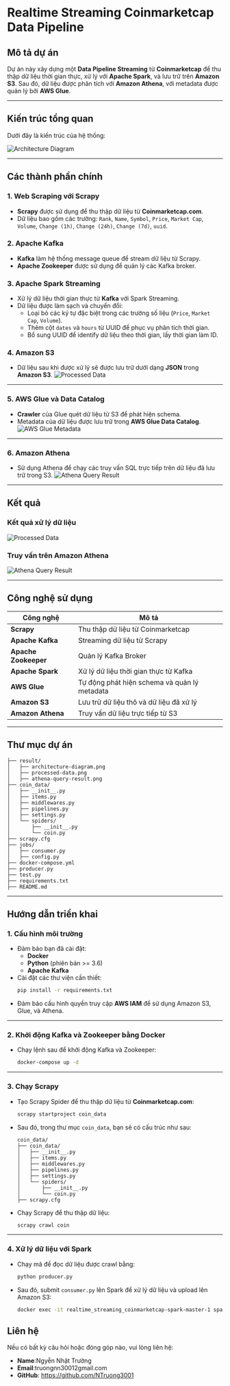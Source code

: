 
# **Realtime Streaming Coinmarketcap Data Pipeline**

## **Mô tả dự án**

Dự án này xây dựng một **Data Pipeline Streaming** từ **Coinmarketcap** để thu thập dữ liệu thời gian thực, xử lý với **Apache Spark**, và lưu trữ trên **Amazon S3**. Sau đó, dữ liệu được phân tích với **Amazon Athena**, với metadata được quản lý bởi **AWS Glue**.

---

## **Kiến trúc tổng quan**

Dưới đây là kiến trúc của hệ thống:

![Architecture Diagram](https://github.com/user-attachments/assets/eb7782cb-218a-41e9-a02a-9364ca4cc9f0)

---

## **Các thành phần chính**

### **1. Web Scraping với Scrapy**
- **Scrapy** được sử dụng để thu thập dữ liệu từ **Coinmarketcap.com**.
- Dữ liệu bao gồm các trường: `Rank`, `Name`, `Symbol`, `Price`, `Market Cap`, `Volume`, `Change (1h)`, `Change (24h)`, `Change (7d)`, `uuid`.

### **2. Apache Kafka**
- **Kafka** làm hệ thống message queue để stream dữ liệu từ Scrapy.
- **Apache Zookeeper** được sử dụng để quản lý các Kafka broker.

### **3. Apache Spark Streaming**
- Xử lý dữ liệu thời gian thực từ **Kafka** với Spark Streaming.
- Dữ liệu được làm sạch và chuyển đổi:
  - Loại bỏ các ký tự đặc biệt trong các trường số liệu (`Price`, `Market Cap`, `Volume`).
  - Thêm cột `dates` và `hours` từ UUID để phục vụ phân tích thời gian.
  - Bổ sung UUID để identify dữ liệu theo thời gian, lấy thời gian làm ID.

### **4. Amazon S3**
- Dữ liệu sau khi được xử lý sẽ được lưu trữ dưới dạng **JSON** trong **Amazon S3**.
![Processed Data](https://github.com/user-attachments/assets/53e111ae-87ec-4bac-938c-48bc78f2779f)

---

### **5. AWS Glue và Data Catalog**
- **Crawler** của Glue quét dữ liệu từ S3 để phát hiện schema.
- Metadata của dữ liệu được lưu trữ trong **AWS Glue Data Catalog**.
![AWS Glue Metadata](https://github.com/user-attachments/assets/769782fc-ac42-413f-9590-f7cccabc89ba)

---

### **6. Amazon Athena**
- Sử dụng Athena để chạy các truy vấn SQL trực tiếp trên dữ liệu đã lưu trữ trong S3.
![Athena Query Result](https://github.com/user-attachments/assets/bd1d1ca8-2b0b-4a24-bd13-2efa5fb8711a)
---

## **Kết quả**

### **Kết quả xử lý dữ liệu**
![Processed Data](https://github.com/user-attachments/assets/00929068-b687-4827-9a96-6eff2bebf847)

### **Truy vấn trên Amazon Athena**
![Athena Query Result](https://github.com/user-attachments/assets/bd1d1ca8-2b0b-4a24-bd13-2efa5fb8711a)

---

## **Công nghệ sử dụng**

| Công nghệ           | Mô tả                                                         |
|---------------------|---------------------------------------------------------------|
| **Scrapy**          | Thu thập dữ liệu từ Coinmarketcap                              |
| **Apache Kafka**    | Streaming dữ liệu từ Scrapy                                   |
| **Apache Zookeeper**| Quản lý Kafka Broker                                          |
| **Apache Spark**    | Xử lý dữ liệu thời gian thực từ Kafka                         |
| **AWS Glue**        | Tự động phát hiện schema và quản lý metadata                  |
| **Amazon S3**       | Lưu trữ dữ liệu thô và dữ liệu đã xử lý                       |
| **Amazon Athena**   | Truy vấn dữ liệu trực tiếp từ S3                              |

---

## **Thư mục dự án**

```plaintext
├── result/
│   ├── architecture-diagram.png
│   ├── processed-data.png
│   ├── athena-query-result.png
├── coin_data/
│   ├── __init__.py
│   ├── items.py
│   ├── middlewares.py
│   ├── pipelines.py
│   ├── settings.py
│   └── spiders/
│       ├── __init__.py
│       └── coin.py
├── scrapy.cfg
├── jobs/
│   ├── consumer.py
│   ├── config.py
├── docker-compose.yml
├── producer.py
├── test.py
├── requirements.txt
├── README.md
```

---

## **Hướng dẫn triển khai**

### **1. Cấu hình môi trường**
- Đảm bảo bạn đã cài đặt:
  - **Docker**
  - **Python** (phiên bản >= 3.6)
  - **Apache Kafka**
- Cài đặt các thư viện cần thiết:
  ```bash
  pip install -r requirements.txt
  ```
- Đảm bảo cấu hình quyền truy cập **AWS IAM** để sử dụng Amazon S3, Glue, và Athena.

---

### **2. Khởi động Kafka và Zookeeper bằng Docker**
- Chạy lệnh sau để khởi động Kafka và Zookeeper:
  ```bash
  docker-compose up -d
  ```

---

### **3. Chạy Scrapy**
- Tạo Scrapy Spider để thu thập dữ liệu từ **Coinmarketcap.com**:
  ```bash
  scrapy startproject coin_data
  ```

- Sau đó, trong thư mục `coin_data`, bạn sẽ có cấu trúc như sau:
  ```plaintext
  coin_data/
  ├── coin_data/
  │   ├── __init__.py
  │   ├── items.py
  │   ├── middlewares.py
  │   ├── pipelines.py
  │   ├── settings.py
  │   └── spiders/
  │       ├── __init__.py
  │       └── coin.py
  ├── scrapy.cfg
  ```

- Chạy Scrapy để thu thập dữ liệu:
  ```bash
  scrapy crawl coin
  ```

---

### **4. Xử lý dữ liệu với Spark**
- Chạy mã để đọc dữ liệu được crawl bằng:
  ```bash
  python producer.py
  ```

- Sau đó, submit `consumer.py` lên Spark để xử lý dữ liệu và upload lên Amazon S3:
  ```bash
  docker exec -it realtime_streaming_coinmarketcap-spark-master-1 spark-submit   --master spark://spark-master:7077   --packages org.apache.spark:spark-sql-kafka-0-10_2.12:3.5.0,org.apache.hadoop:hadoop-aws:3.3.1,com.amazonaws:aws-java-sdk:1.11.469   /opt/bitnami/spark/jobs/consumer.py
  ```



## **Liên hệ**
Nếu có bất kỳ câu hỏi hoặc đóng góp nào, vui lòng liên hệ:

- **Name**:Ngyễn Nhật Trường
- **Email**:truongnn30012gmail.com
- **GitHub**: https://github.com/NTruong3001

